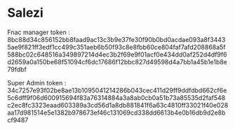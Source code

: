 # Salezi

Fnac manager token :
8bc88d34c856152bb8faad9ac13c3b9e37fe30f90b0bd0acdae093a8f34435ae9f821ff3edf1cc499c351aeb6b50f93c8e8fbb60ce804faf7afd208868a5f588bc02c648516a349897214d4ec3b2f69e9f01acf0e434dd0af252d4df9f6d2659a0a150be68f51094cf6dc17686f12bbc827d49598d4a7bb1a45b1e1b8e79fdbf

Super Admin token :
34c7257e93f02be8ae13b1095041214286b043cec411d29ff9ddfdbd662cf6e5c6dff9f06d600915694f83a76314884a3a8ab0cb0a51b73a85535d2faf548c2ec8fc3323eaad603389a3cd56d1a8db881841f6a63c4810ff33021f40e028aa17d981514e5e1382b978673ef46c131069cd338dd6613b4e0b16db9d2e8bcf9487
